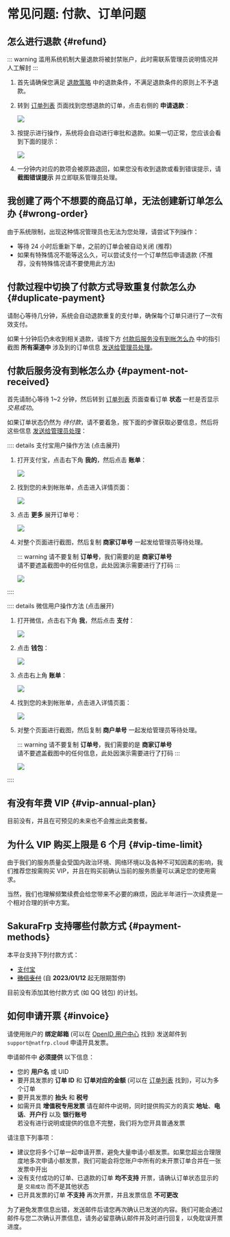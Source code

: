 # 常见问题: 付款、订单问题

## 怎么进行退款 {#refund}

::: warning
滥用系统机制大量退款将被封禁账户，此时需联系管理员说明情况并人工解封
:::

1. 首先请确保您满足 [退款策略](https://www.natfrp.com/policy/refund) 中的退款条件，不满足退款条件的原则上不予退款。

2. 转到 [订单列表](https://www.natfrp.com/purchase/list) 页面找到您想退款的订单，点击右侧的 **申请退款**：

   ![](./_images/payment-refund-0.png)

3. 按提示进行操作，系统将会自动进行审批和退款。如果一切正常，您应该会看到下面的提示：

   ![](./_images/payment-refund-1.png)

4. 一分钟内对应的款项会被原路退回，如果您没有收到退款或看到错误提示，请 **截图错误提示** 并立即联系管理员处理。

## 我创建了两个不想要的商品订单，无法创建新订单怎么办 {#wrong-order}

由于系统限制，出现这种情况管理员也无法为您处理，请尝试下列操作：

- 等待 24 小时后重新下单，之前的订单会被自动关闭 (推荐)
- 如果有特殊情况不能等这么久，可以尝试支付一个订单然后申请退款 (不推荐，没有特殊情况请不要使用此方法)

## 付款过程中切换了付款方式导致重复付款怎么办 {#duplicate-payment}

请耐心等待几分钟，系统会自动退款重复的支付单，确保每个订单只进行了一次有效支付。

如果十分钟后仍未收到相关退款，请按下方 [付款后服务没有到帐怎么办](#payment-not-received) 中的指引截图 **所有渠道中** 涉及到的订单信息 [发送给管理员处理](/about.md#contact-us)。

## 付款后服务没有到帐怎么办 {#payment-not-received}

首先请耐心等待 1~2 分钟，然后转到 [订单列表](https://www.natfrp.com/purchase/list) 页面查看订单 **状态** 一栏是否显示 *交易成功*。

如果订单状态仍然为 *待付款*，请不要着急，按下面的步骤获取必要信息，然后将这些信息 [发送给管理员处理](/about.md#contact-us)：

:::: details 支付宝用户操作方法 (点击展开)

1. 打开支付宝，点击右下角 **我的**，然后点击 **账单**：

   ![](./_images/payment-recover-alipay-0.png)

2. 找到您的未到帐账单，点击进入详情页面：

   ![](./_images/payment-recover-alipay-1.png)

3. 点击 **更多** 展开订单号：

   ![](./_images/payment-recover-alipay-2.png)

4. 对整个页面进行截图，然后复制 **商家订单号** 一起发给管理员等待处理。

   ::: warning
   请不要复制 **订单号**，我们需要的是 **商家订单号**  
   请不要遮盖截图中的任何信息，此处因演示需要进行了打码
   :::

   ![](./_images/payment-recover-alipay-3.png)

::::

:::: details 微信用户操作方法 (点击展开)

1. 打开微信，点击右下角 **我**，然后点击 **支付**：

   ![](./_images/payment-recover-wechat-0.png)

2. 点击 **钱包**：

   ![](./_images/payment-recover-wechat-1.png)

3. 点击右上角 **账单**：

   ![](./_images/payment-recover-wechat-2.png)

4. 找到您的未到帐账单，点击进入详情页面：

   ![](./_images/payment-recover-wechat-3.png)

5. 对整个页面进行截图，然后复制 **商户单号** 一起发给管理员等待处理。

   ::: warning
   请不要复制 **订单号**，我们需要的是 **商家订单号**  
   请不要遮盖截图中的任何信息，此处因演示需要进行了打码
   :::

   ![](./_images/payment-recover-wechat-4.png)

::::

## 有没有年费 VIP {#vip-annual-plan}

目前没有，并且在可预见的未来也不会推出此类套餐。

## 为什么 VIP 购买上限是 6 个月 {#vip-time-limit}

由于我们的服务质量会受国内政治环境、网络环境以及各种不可知因素的影响，我们推荐您按需购买 VIP，并且在购买前确认当前的服务质量可以满足您的使用需求。

当然，我们也理解频繁续费会给您带来不必要的麻烦，因此半年进行一次续费是一个相对合理的折中方案。

## SakuraFrp 支持哪些付款方式 {#payment-methods}

本平台支持下列付款方式：

- [支付宝](https://www.alipay.com/)
- ~~[微信支付](https://pay.weixin.qq.com/)~~ (自 **2023/01/12** 起无限期暂停)

目前没有添加其他付款方式 (如 QQ 钱包) 的计划。

## 如何申请开票 {#invoice}

请使用账户的 **绑定邮箱** (可以在 [OpenID 用户中心](https://openid.13a.com/user) 找到) 发送邮件到 `support@natfrp.cloud` 申请开具发票。

申请邮件中 **必须提供** 以下信息：

- 您的 **用户名** 或 UID
- 要开具发票的 **订单 ID** 和 **订单对应的金额** (可以在 [订单列表](https://www.natfrp.com/purchase/list) 找到)，可以为多个订单
- 要开具发票的 **抬头** 和 **税号**
- 如需开具 **增值税专用发票** 请在邮件中说明，同时提供购买方的真实 **地址**、**电话**、**开户行** 以及 **银行账号**  
  若没有进行说明或提供的信息不完整，我们将为您开具普通发票

请注意下列事项：

- 建议您将多个订单一起申请开票，避免大量申请小额发票。如果您超出合理限度地多次申请小额发票，我们可能会将您账户中所有的未开票订单合并在一张发票中开出
- 没有支付成功的订单、已退款的订单 **均不支持** 开票，请确认订单状态显示的是 `交易成功` 而不是其他状态
- 已开具发票的订单 **不支持** 再次开票，并且发票信息 **不可更改**

为了避免发票信息出错，发送邮件后请您再次确认已发送的内容。我们可能会通过邮件与您二次确认开票信息，请务必留意确认邮件并及时进行回复，以免耽误开票进度。
